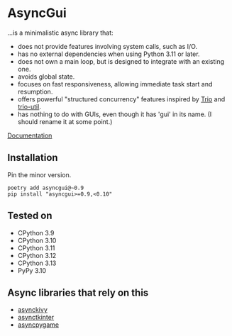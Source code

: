 # AsyncGui

...is a minimalistic async library that:

- does not provide features involving system calls, such as I/O.
- has no external dependencies when using Python 3.11 or later.
- does not own a main loop, but is designed to integrate with an existing one.
- avoids global state.
- focuses on fast responsiveness, allowing immediate task start and resumption.
- offers powerful "structured concurrency" features inspired by [Trio](https://trio.readthedocs.io/en/stable/) and [trio-util](https://trio-util.readthedocs.io/en/latest/).
- has nothing to do with GUIs, even though it has 'gui' in its name. (I should rename it at some point.)

[Documentation](https://asyncgui.github.io/asyncgui/)

## Installation

Pin the minor version.

```text
poetry add asyncgui@~0.9
pip install "asyncgui>=0.9,<0.10"
```

## Tested on

- CPython 3.9
- CPython 3.10
- CPython 3.11
- CPython 3.12
- CPython 3.13
- PyPy 3.10

## Async libraries that rely on this

- [asynckivy](https://github.com/asyncgui/asynckivy)
- [asynctkinter](https://github.com/asyncgui/asynctkinter)
- [asyncpygame](https://github.com/asyncgui/asyncpygame)
